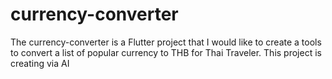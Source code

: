 # currency-converter
The currency-converter is a Flutter project that I would like to create a tools to convert a list of popular currency to THB for Thai Traveler. This project is creating via AI
